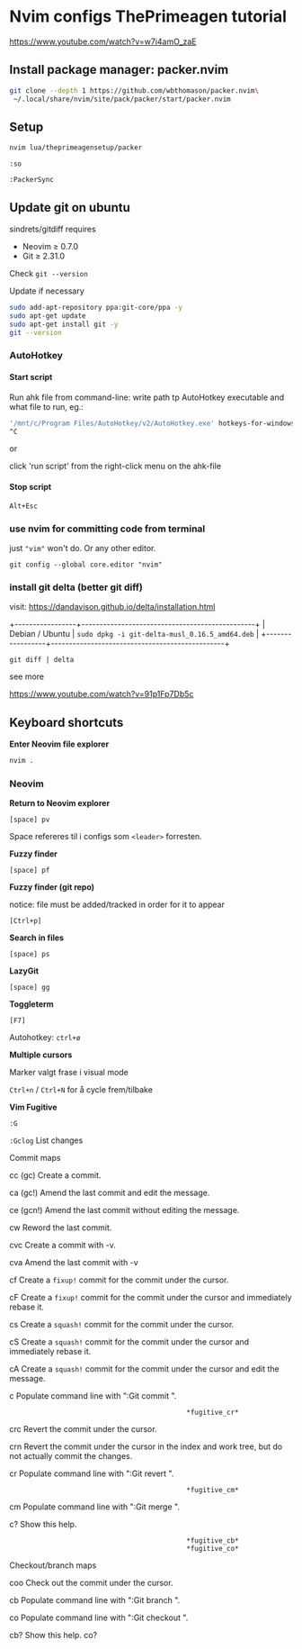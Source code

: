 # Nvim configs ThePrimeagen tutorial

https://www.youtube.com/watch?v=w7i4amO_zaE

## Install package manager: packer.nvim

```bash
git clone --depth 1 https://github.com/wbthomason/packer.nvim\
 ~/.local/share/nvim/site/pack/packer/start/packer.nvim
```

## Setup

```bash
nvim lua/theprimeagensetup/packer
```

`:so`

`:PackerSync`

## Update git on ubuntu

sindrets/gitdiff requires
- Neovim ≥ 0.7.0
- Git ≥ 2.31.0

Check `git --version`

Update if necessary

```bash
sudo add-apt-repository ppa:git-core/ppa -y
sudo apt-get update
sudo apt-get install git -y
git --version
```

### AutoHotkey

#### Start script

Run ahk file from command-line: write path tp AutoHotkey executable and what file to run, eg.:

```bash
'/mnt/c/Program Files/AutoHotkey/v2/AutoHotkey.exe' hotkeys-for-windows.ahk
^C
```

or

click 'run script' from the right-click menu on the ahk-file

#### Stop script

`Alt+Esc`

### use nvim for committing code from terminal

just `"vim"` won't do. Or any other editor.

`git config --global core.editor "nvim"`

### install git delta (better git diff)

visit: https://dandavison.github.io/delta/installation.html

+-----------------+------------------------------------------------+
| Debian / Ubuntu | `sudo dpkg -i git-delta-musl_0.16.5_amd64.deb` |
+-----------------+------------------------------------------------+

`git diff | delta`

see more

https://www.youtube.com/watch?v=91p1Fp7Db5c

## Keyboard shortcuts

**Enter Neovim file explorer**

```bash
nvim .
```

### Neovim

**Return to Neovim explorer**

`[space] pv`

Space refereres til i configs som `<leader>` forresten.

**Fuzzy finder** 

`[space] pf`

**Fuzzy finder (git repo)** 

notice: file must be added/tracked in order for it to appear

`[Ctrl+p]`

**Search in files** 

`[space] ps`

**LazyGit**

`[space] gg`

**Toggleterm**

`[F7]`

Autohotkey: `ctrl+ø`

**Multiple cursors**

Marker valgt frase i visual mode

`Ctrl+n` / `Ctrl+N` for å cycle frem/tilbake

**Vim Fugitive**

`:G`

`:Gclog` List changes

Commit maps  

cc (gc)                     Create a commit.

ca (gc!)                     Amend the last commit and edit the message.

ce (gcn!)                      Amend the last commit without editing the message.

cw                      Reword the last commit.

cvc                     Create a commit with -v.

cva                     Amend the last commit with -v

cf                      Create a `fixup!` commit for the commit under the
                        cursor.

cF                      Create a `fixup!` commit for the commit under the
                        cursor and immediately rebase it.

cs                      Create a `squash!` commit for the commit under the
                        cursor.

cS                      Create a `squash!` commit for the commit under the
                        cursor and immediately rebase it.

cA                      Create a `squash!` commit for the commit under the
                        cursor and edit the message.

c<Space>                Populate command line with ":Git commit ".

                                                *fugitive_cr*
crc                     Revert the commit under the cursor.

crn                     Revert the commit under the cursor in the index and
                        work tree, but do not actually commit the changes.

cr<Space>               Populate command line with ":Git revert ".

                                                *fugitive_cm*
cm<Space>               Populate command line with ":Git merge ".

c?                      Show this help.

                                                *fugitive_cb*
                                                *fugitive_co*
Checkout/branch maps  

coo                     Check out the commit under the cursor.

cb<Space>               Populate command line with ":Git branch ".

co<Space>               Populate command line with ":Git checkout ".

cb?                     Show this help.
co?


